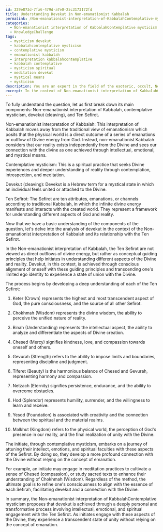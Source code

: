 ```yaml
---
id: 229e873d-7fa6-479d-a7e0-25c3173172fd
title: Understanding Devekut in Non-emanationist Kabbalah
permalink: /Non-emanationist-interpretation-of-KabbalahContemplative-mysticism/Understanding-Devekut-in-Non-emanationist-Kabbalah/
categories:
  - Non-emanationist interpretation of KabbalahContemplative mysticism
  - KnowledgeChallenge
tags:
  - mysticism devekut
  - kabbalahcontemplative mysticism
  - contemplative mysticism
  - emanationist kabbalah
  - interpretation kabbalahcontemplative
  - kabbalah contemplative
  - mysticism spiritual
  - meditation devekut
  - mystical means
  - mysticism
description: You are an expert in the field of the esoteric, occult, Non-emanationist interpretation of KabbalahContemplative mysticism and Education. You are a writer of tests, challenges, books and deep knowledge on Non-emanationist interpretation of KabbalahContemplative mysticism for initiates and students to gain deep insights and understanding from. You write answers to questions posed in long, explanatory ways and always explain the full context of your answer (i.e., related concepts, formulas, examples, or history), as well as the step-by-step thinking process you take to answer the challenges. Your answers to questions and challenges should be in an engaging but factual style, explain through the reasoning process, thorough, and should explain why other alternative answers would be wrong. Summarize the key themes, ideas, and conclusions at the end.
excerpt: In the context of Non-emanationist interpretation of KabbalahContemplative mysticism, analyze the process of devekut and its relationship with the Ten Sefirot, explaining how an initiate can achieve a deeper connection with the divine without relying on the concept of emanation.
---
```

To fully understand the question, let us first break down its main components: Non-emanationist interpretation of Kabbalah, contemplative mysticism, devekut (cleaving), and Ten Sefirot.

Non-emanationist interpretation of Kabbalah: This interpretation of Kabbalah moves away from the traditional view of emanationism which posits that the physical world is a direct outcome of a series of emanations or outflow of Divine energy from God. Instead, non-emanationist Kabbalah considers that our reality exists independently from the Divine and sees our connection with the divine as one achieved through intellectual, emotional, and mystical means.

Contemplative mysticism: This is a spiritual practice that seeks Divine experiences and deeper understanding of reality through contemplation, introspection, and meditation.

Devekut (cleaving): Devekut is a Hebrew term for a mystical state in which an individual feels united or attached to the Divine.

Ten Sefirot: The Sefirot are ten attributes, emanations, or channels according to traditional Kabbalah, in which the infinite divine energy manifests and interacts with the created world. They represent a framework for understanding different aspects of God and reality.

Now that we have a basic understanding of the components of the question, let's delve into the analysis of devekut in the context of the Non-emanationist interpretation of Kabbalah and its relationship with the Ten Sefirot. 

In the Non-emanationist interpretation of Kabbalah, the Ten Sefirot are not viewed as direct outflows of divine energy, but rather as conceptual guiding principles that help initiates in understanding different aspects of the Divine and reality. Devekut, in this context, is achieved through conscious alignment of oneself with these guiding principles and transcending one's limited ego identity to experience a state of union with the Divine.

The process begins by developing a deep understanding of each of the Ten Sefirot:

1. Keter (Crown) represents the highest and most transcendent aspect of God, the pure consciousness, and the source of all other Sefirot.

2. Chokhmah (Wisdom) represents the divine wisdom, the ability to perceive the unified nature of reality.

3. Binah (Understanding) represents the intellectual aspect, the ability to analyze and differentiate the aspects of Divine creation.

4. Chesed (Mercy) signifies kindness, love, and compassion towards oneself and others.

5. Gevurah (Strength) refers to the ability to impose limits and boundaries, representing discipline and judgment.

6. Tiferet (Beauty) is the harmonious balance of Chesed and Gevurah, representing harmony and compassion.

7. Netzach (Eternity) signifies persistence, endurance, and the ability to overcome obstacles.

8. Hod (Splendor) represents humility, surrender, and the willingness to learn and receive.

9. Yesod (Foundation) is associated with creativity and the connection between the spiritual and the material realms.

10. Malkhut (Kingdom) refers to the physical world, the perception of God's presence in our reality, and the final realization of unity with the Divine.

The initiate, through contemplative mysticism, embarks on a journey of attuning their intellect, emotions, and spiritual faculties with these aspects of the Sefirot. By doing so, they develop a more profound connection with the Divine without relying on the concept of emanation.

For example, an initiate may engage in meditation practices to cultivate a sense of Chesed (compassion), or study sacred texts to enhance their understanding of Chokhmah (Wisdom). Regardless of the method, the ultimate goal is to refine one's consciousness to align with the essence of each Sefirah, facilitating devekut and a connection with the Divine.

In summary, the Non-emanationist interpretation of KabbalahContemplative mysticism proposes that devekut is achieved through a deeply personal and transformative process involving intellectual, emotional, and spiritual engagement with the Ten Sefirot. As initiates engage with these aspects of the Divine, they experience a transcendent state of unity without relying on the concept of emanation.
